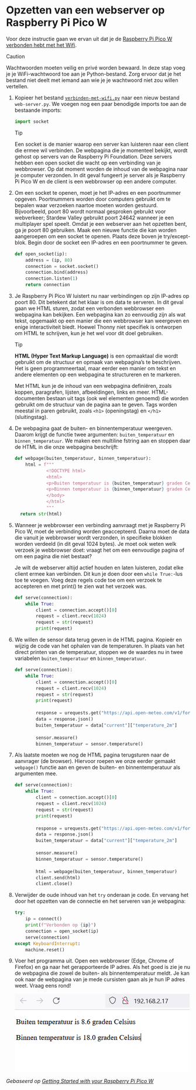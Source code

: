 # Opzetten van een webserver op Raspberry Pi Pico W

Voor deze instructie gaan we ervan uit dat je de [Raspberry Pi Pico W verbonden hebt met het Wifi](raspberry-pi-pico-w-verbinden-met-wifi.md).

> [!CAUTION]
> Wachtwoorden moeten veilig en privé worden bewaard. In deze stap voeg je je WiFi-wachtwoord toe aan je Python-bestand. Zorg ervoor dat je het bestand niet deelt met iemand aan wie je je wachtwoord niet zou willen vertellen.

1. Kopieer het bestand [`verbinden-met-wifi.py`](code/verbinden-met-wifi.py) naar een nieuw bestand `web-server.py`. We voegen nog een paar benodigde imports toe aan de bestaande imports:
    ```python
    import socket
    ```

    > [!TIP]
    > Een socket is de manier waarop een server kan luisteren naar een client die ermee wil verbinden. De webpagina die je momenteel bekijkt, wordt gehost op servers van de Raspberry Pi Foundation. Deze servers hebben een open socket die wacht op een verbinding van je webbrowser. Op dat moment worden de inhoud van de webpagina naar je computer verzonden. In dit geval fungeert je server als je Raspberry Pi Pico W en de client is een webbrowser op een andere computer.

2. Om een socket te openen, moet je het IP-adres en een poortnummer opgeven. Poortnummers worden door computers gebruikt om te bepalen waar verzoeken naartoe moeten worden gestuurd. Bijvoorbeeld, poort 80 wordt normaal gesproken gebruikt voor webverkeer; Stardew Valley gebruikt poort 24642 wanneer je een multiplayer spel speelt. Omdat je een webserver aan het opzetten bent, ga je poort 80 gebruiken. Maak een nieuwe functie die kan worden aangeroepen om een socket te openen. Plaats deze boven je try/except-blok. Begin door de socket een IP-adres en een poortnummer te geven.
    ```python
    def open_socket(ip):
        address = (ip, 80)
        connection = socket.socket()
        connection.bind(address)
        connection.listen(1)
        return connection
    ```

3. Je Raspberry Pi Pico W luistert nu naar verbindingen op zijn IP-adres op poort 80. Dit betekent dat het klaar is om data te serveren. In dit geval gaan we HTML sturen, zodat een verbonden webbrowser een webpagina kan bekijken. Een webpagina kan zo eenvoudig zijn als wat tekst, opgemaakt op een manier die een webbrowser kan weergeven en enige interactiviteit biedt. Hoewel Thonny niet specifiek is ontworpen om HTML te schrijven, kun je het wel voor dit doel gebruiken.
    
    > [!TIP]
    > **HTML (Hyper Text Markup Language)** is een opmaaktaal die wordt gebruikt om de structuur en opmaak van webpagina’s te beschrijven. Het is geen programmeertaal, maar eerder een manier om tekst en andere elementen op een webpagina te structureren en te markeren.
    >
    > Met HTML kun je de inhoud van een webpagina definiëren, zoals koppen, paragrafen, lijsten, afbeeldingen, links en meer. HTML-documenten bestaan uit tags (ook wel elementen genoemd) die worden gebruikt om de structuur van de pagina aan te geven. Tags worden meestal in paren gebruikt, zoals `<h1>` (openingstag) en `</h1>` (sluitingstag).
    
4. De webpagina gaat de buiten- en binnentemperatuur weergeven. Daarom krijgt de functie twee argumenten: `buiten_temperatuur` en `binnen_temperatuur`. We maken een multiline fstring aan en stoppen daar de HTML in die onze webpagina beschrijft:
    ```python
    def webpage(buiten_temperatuur, binnen_temperatuur):
        html = f"""
                <!DOCTYPE html>
                <html>
                <p>Buiten temperatuur is {buiten_temperatuur} graden Celsius</p>
                <p>Binnen temperatuur is {binnen_temperatuur} graden Celsius</p>
                </body>
                </html>
                """
      return str(html)
    ```

5. Wanneer je webbrowser een verbinding aanvraagt met je Raspberry Pi Pico W, moet de verbinding worden geaccepteerd. Daarna moet de data die vanuit je webbrowser wordt verzonden, in specifieke blokken worden verdeeld (in dit geval 1024 bytes). Je moet ook weten welk verzoek je webbrowser doet: vraagt het om een eenvoudige pagina of om een pagina die niet bestaat?

   Je wilt de webserver altijd actief houden en laten luisteren, zodat elke client ermee kan verbinden. Dit kun je doen door een `while True:`-lus toe te voegen. Voeg deze regels code toe om een verzoek te accepteren en met print() te zien wat het verzoek was.
    ```python
    def serve(connection):
        while True:
            client = connection.accept()[0]
            request = client.recv(1024)
            request = str(request)
            print(request)
    ```

6. We willen de sensor data terug geven in de HTML pagina. Kopieër en wijzig de code van het ophalen van de temperaturen. In plaats van het direct printen van de temperatuur, stoppen we de waardes nu in twee variabelen `buiten_temperatuur` en `binnen_temperatuur`.
    ```python
    def serve(connection):
        while True:
            client = connection.accept()[0]
            request = client.recv(1024)
            request = str(request)
            print(request)
                
            response = urequests.get("https://api.open-meteo.com/v1/forecast?latitude=51.6533&longitude=5.2943&current=temperature_2m,relative_humidity_2m")
            data = response.json()
            buiten_temperatuur = data["current"]["temperature_2m"]
    
            sensor.measure()
            binnen_temperatuur = sensor.temperature()
    ```

7. Als laatste moeten we nog de HTML pagina terugsturen naar de aanvrager (de browser). Hiervoor roepen we onze eerder gemaakt `webpage()` functie aan en geven de buiten- en binnentemperatuur als argumenten mee.
    ```python
    def serve(connection):
        while True:
            client = connection.accept()[0]
            request = client.recv(1024)
            request = str(request)
            print(request)
                
            response = urequests.get("https://api.open-meteo.com/v1/forecast?latitude=51.6533&longitude=5.2943&current=temperature_2m,relative_humidity_2m")
            data = response.json()
            buiten_temperatuur = data["current"]["temperature_2m"]
    
            sensor.measure()
            binnen_temperatuur = sensor.temperature()
    
            html = webpage(buiten_temperatuur, binnen_temperatuur)
            client.send(html)
            client.close()
    ```

8. Verwijder de oude inhoud van het `try` onderaan je code. En vervang het door het opzetten van de connectie en het serveren van je webpagina:
    ```python
    try:
        ip = connect()
        print(f"Verbonden op {ip}")
        connection = open_socket(ip)
        serve(connection)
    except KeyboardInterrupt:
        machine.reset()
    ```

9. Voer het programma uit. Open een webbrowser (Edge, Chrome of Firefox) en ga naar het gerapporteerde IP adres. Als het goed is zie je nu de webpagina die zowel de buiten- als binnentemperatuur meldt. Je kan ook naar de webpagina van je mede cursisten gaan als je hun IP adres weet. Vraag eens rond!

    ![browser die de temperatuur pagina laat zien op een ip adres](images/temperatuur-htmlpagina.png)

*Gebaseerd op [Getting Started with your Raspberry Pi Pico W](https://projects.raspberrypi.org/en/projects/get-started-pico-w/3)*